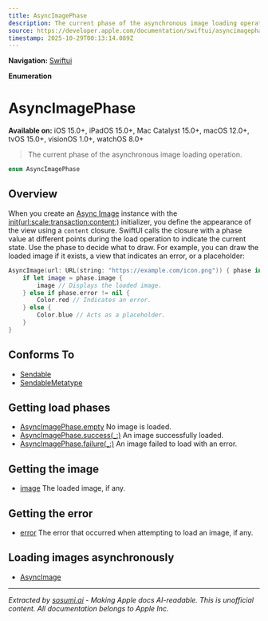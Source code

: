 ```yaml
---
title: AsyncImagePhase
description: The current phase of the asynchronous image loading operation.
source: https://developer.apple.com/documentation/swiftui/asyncimagephase
timestamp: 2025-10-29T00:13:14.089Z
---
```


**Navigation:** [Swiftui](/documentation/swiftui)

**Enumeration**

# AsyncImagePhase

**Available on:** iOS 15.0+, iPadOS 15.0+, Mac Catalyst 15.0+, macOS 12.0+, tvOS 15.0+, visionOS 1.0+, watchOS 8.0+

> The current phase of the asynchronous image loading operation.

```swift
enum AsyncImagePhase
```

## Overview

When you create an [Async Image](/documentation/swiftui/asyncimage) instance with the [init(url:scale:transaction:content:)](/documentation/swiftui/asyncimage/init(url:scale:transaction:content:)) initializer, you define the appearance of the view using a `content` closure. SwiftUI calls the closure with a phase value at different points during the load operation to indicate the current state. Use the phase to decide what to draw. For example, you can draw the loaded image if it exists, a view that indicates an error, or a placeholder:

```swift
AsyncImage(url: URL(string: "https://example.com/icon.png")) { phase in
    if let image = phase.image {
        image // Displays the loaded image.
    } else if phase.error != nil {
        Color.red // Indicates an error.
    } else {
        Color.blue // Acts as a placeholder.
    }
}
```

## Conforms To

- [Sendable](/documentation/Swift/Sendable)
- [SendableMetatype](/documentation/Swift/SendableMetatype)

## Getting load phases

- [AsyncImagePhase.empty](/documentation/swiftui/asyncimagephase/empty) No image is loaded.
- [AsyncImagePhase.success(_:)](/documentation/swiftui/asyncimagephase/success(_:)) An image successfully loaded.
- [AsyncImagePhase.failure(_:)](/documentation/swiftui/asyncimagephase/failure(_:)) An image failed to load with an error.

## Getting the image

- [image](/documentation/swiftui/asyncimagephase/image) The loaded image, if any.

## Getting the error

- [error](/documentation/swiftui/asyncimagephase/error) The error that occurred when attempting to load an image, if any.

## Loading images asynchronously

- [AsyncImage](/documentation/swiftui/asyncimage)

---

*Extracted by [sosumi.ai](https://sosumi.ai) - Making Apple docs AI-readable.*
*This is unofficial content. All documentation belongs to Apple Inc.*
